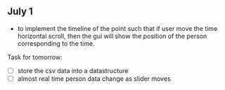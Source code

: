 ## July 1

* to implement the timeline of the point such that if user move the time horizontal scroll, then the gui will show the position of the person corresponding to the time.

Task for tomorrow:
- [ ] store the csv data into a datastructure
- [ ] almost real time person data change as slider moves 
